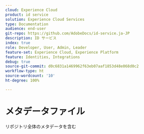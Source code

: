 ```yaml
---
cloud: Experience Cloud
product: id service
solution: Experience Cloud Services
type: Documentation
audience: end-user
git-repo: https://github.com/AdobeDocs/id-service.ja-JP
description: ID サービス
index: true
role: Developer, User, Admin, Leader
feature-set: Experience Cloud, Experience Platform
feature: Identities, Integrations
debug: true
source-git-commit: d0c6831a1469962f63eb07aaf1853d48e068d0c2
workflow-type: ht
source-wordcount: '10'
ht-degree: 100%

---
```



# メタデータファイル

リポジトリ全体のメタデータを含む

